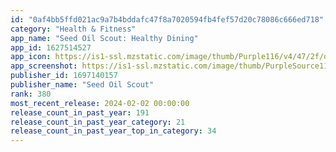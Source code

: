 ```yaml
---
id: "0af4bb5ffd021ac9a7b4bddafc47f8a7020594fb4fef57d20c78086c666ed718"
category: "Health & Fitness"
app_name: "Seed Oil Scout: Healthy Dining"
app_id: 1627514527
app_icon: https://is1-ssl.mzstatic.com/image/thumb/Purple116/v4/47/2f/d6/472fd6df-a964-75f2-0303-5e7dfe06b221/AppIcon-0-0-1x_U007emarketing-0-0-0-6-0-0-sRGB-0-0-0-GLES2_U002c0-512MB-85-220-0-0.png/1024x1024bb.png
app_screenshot: https://is1-ssl.mzstatic.com/image/thumb/PurpleSource116/v4/4c/75/dd/4c75ddf3-3ab5-e58c-a93e-def9defc2769/aada9f04-caa1-4a9b-bdeb-704634ee2c03_S1.jpg/1242x2208bb.png
publisher_id: 1697140157
publisher_name: "Seed Oil Scout"
rank: 380
most_recent_release: 2024-02-02 00:00:00
release_count_in_past_year: 191
release_count_in_past_year_category: 21
release_count_in_past_year_top_in_category: 34
---
```

